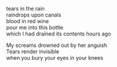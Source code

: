 tears in the rain  
raindrops upon canals  
blood in red wine  
pour me into this bottle  
which I had drained its contents hours ago  

My screams drowned out by her anguish  
Tears render invisible  
when you bury your eyes in your knees


